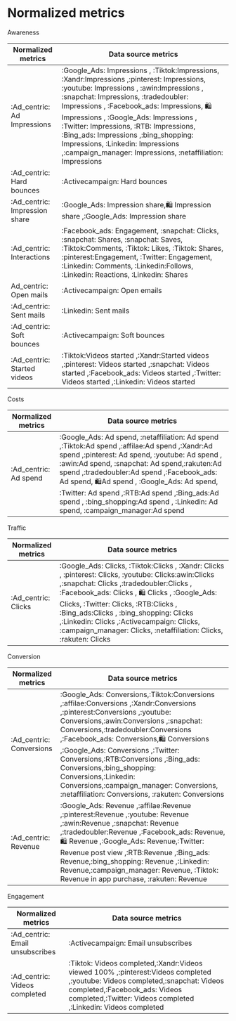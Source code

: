 # Normalized metrics

Awareness


|  **Normalized metrics**  |  **Data source metrics**  | 
|  --- |  --- | 
|   :Ad_centric: Ad Impressions | :Google_Ads: Impressions , :Tiktok:Impressions, :Xandr:Impressions ,:pinterest: Impressions, :youtube: Impressions , :awin:Impressions , :snapchat: Impressions, :tradedoubler: Impressions , :Facebook_ads: Impressions, :shopping: Impressions , :Google_Ads: Impressions , :Twitter: Impressions, :RTB: Impressions, :Bing_ads: Impressions ,:bing_shopping: Impressions, :Linkedin: Impressions ,:campaign_manager: Impressions, :netaffiliation: Impressions | 
|  :Ad_centric:  Hard bounces |  :Activecampaign: Hard bounces | 
|   :Ad_centric:  Impression share | :Google_Ads: Impression share,:shopping: Impression share ,:Google_Ads: Impression share  | 
|  :Ad_centric: Interactions | :Facebook_ads:  Engagement,  :snapchat: Clicks, :snapchat:  Shares, :snapchat: Saves, :Tiktok:Comments, :Tiktok: Likes, :Tiktok: Shares, :pinterest:Engagement, :Twitter: Engagement, :Linkedin: Comments, :Linkedin:Follows, :Linkedin: Reactions, :Linkedin: Shares | 
| Ad_centric:  Open mails | :Activecampaign: Open emails | 
| :Ad_centric:  Sent mails | :Linkedin: Sent mails | 
| :Ad_centric:  Soft bounces |  :Activecampaign: Soft bounces | 
| :Ad_centric:  Started videos | :Tiktok:Videos started ,:Xandr:Started videos ,:pinterest: Videos started ,:snapchat: Videos started ,:Facebook_ads: Videos started ,:Twitter: Videos started ,:Linkedin: Videos started | 



Costs



|  **Normalized metrics**  |  **Data source metrics**  | 
|  --- |  --- | 
|   :Ad_centric:  Ad spend |:Google_Ads: Ad spend, :netaffiliation: Ad spend ,:Tiktok:Ad spend ,:affilae:Ad spend ,:Xandr:Ad spend ,:pinterest: Ad spend, :youtube: Ad spend , :awin:Ad spend, :snapchat: Ad spend,:rakuten:Ad spend ,:tradedoubler:Ad spend ,:Facebook_ads: Ad spend, :shopping:Ad spend , :Google_Ads: Ad spend, :Twitter: Ad spend ,:RTB:Ad spend ,:Bing_ads:Ad spend , :bing_shopping:Ad spend , :Linkedin: Ad spend, :campaign_manager:Ad spend | 



Traffic



|  **Normalized metrics**  |  **Data source metrics**  | 
|  --- |  --- | 
|   :Ad_centric:  Clicks | :Google_Ads: Clicks, :Tiktok:Clicks , :Xandr: Clicks , :pinterest: Clicks, :youtube: Clicks:awin:Clicks ,:snapchat: Clicks ,:tradedoubler:Clicks , :Facebook_ads: Clicks , :shopping: Clicks , :Google_Ads: Clicks, :Twitter: Clicks, :RTB:Clicks , :Bing_ads:Clicks , :bing_shopping: Clicks ,:Linkedin: Clicks ,:Activecampaign: Clicks, :campaign_manager: Clicks, :netaffiliation: Clicks, :rakuten: Clicks | 

Conversion



|  **Normalized metrics**  |  **Data source metrics**  | 
|  --- |  --- | 
|   :Ad_centric:  Conversions | :Google_Ads: Conversions,:Tiktok:Conversions ,:affilae:Conversions ,:Xandr:Conversions ,:pinterest:Conversions ,:youtube: Conversions,:awin:Conversions ,:snapchat: Conversions,:tradedoubler:Conversions ,:Facebook_ads: Conversions,:shopping: Conversions ,:Google_Ads: Conversions ,:Twitter: Conversions,:RTB:Conversions ,:Bing_ads: Conversions,:bing_shopping: Conversions,:Linkedin: Conversions,:campaign_manager: Conversions, :netaffiliation: Conversions, :rakuten: Conversions | 
|   :Ad_centric:  Revenue | :Google_Ads: Revenue ,:affilae:Revenue ,:pinterest:Revenue ,:youtube: Revenue ,:awin:Revenue ,:snapchat: Revenue ,:tradedoubler:Revenue ,:Facebook_ads: Revenue,:shopping: Revenue ,:Google_Ads: Revenue,:Twitter: Revenue post view ,:RTB:Revenue ,:Bing_ads: Revenue,:bing_shopping: Revenue ,:Linkedin: Revenue,:campaign_manager: Revenue, :Tiktok: Revenue in app purchase, :rakuten: Revenue | 

Engagement



|  **Normalized metrics**  |  **Data source metrics**  | 
|  --- |  --- | 
| :Ad_centric:  Email unsubscribes | :Activecampaign: Email unsubscribes | 
|  :Ad_centric:  Videos completed | :Tiktok: Videos completed,:Xandr:Videos viewed 100% ,:pinterest:Videos completed ,:youtube: Videos completed,:snapchat: Videos completed,:Facebook_ads: Videos completed,:Twitter: Videos completed ,:Linkedin: Videos completed | 
